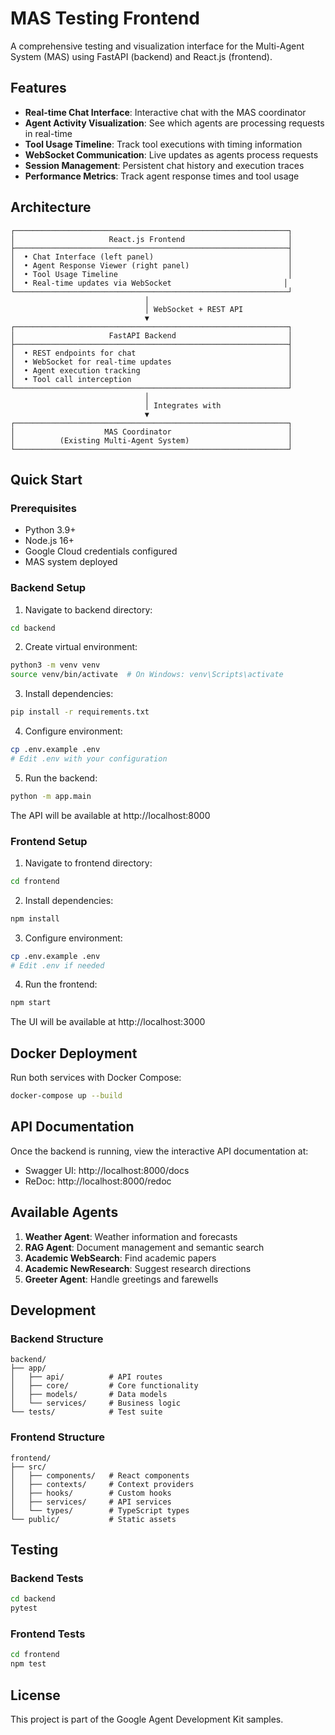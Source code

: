 # MAS Testing Frontend

A comprehensive testing and visualization interface for the Multi-Agent System (MAS) using FastAPI (backend) and React.js (frontend).

## Features

- **Real-time Chat Interface**: Interactive chat with the MAS coordinator
- **Agent Activity Visualization**: See which agents are processing requests in real-time
- **Tool Usage Timeline**: Track tool executions with timing information
- **WebSocket Communication**: Live updates as agents process requests
- **Session Management**: Persistent chat history and execution traces
- **Performance Metrics**: Track agent response times and tool usage

## Architecture

```
┌─────────────────────────────────────────────────────────────┐
│                     React.js Frontend                       │
├─────────────────────────────────────────────────────────────┤
│  • Chat Interface (left panel)                              │
│  • Agent Response Viewer (right panel)                      │
│  • Tool Usage Timeline                                      │
│  • Real-time updates via WebSocket                         │
└─────────────────────────────────────────────────────────────┘
                              │
                              │ WebSocket + REST API
                              ▼
┌─────────────────────────────────────────────────────────────┐
│                     FastAPI Backend                         │
├─────────────────────────────────────────────────────────────┤
│  • REST endpoints for chat                                  │
│  • WebSocket for real-time updates                          │
│  • Agent execution tracking                                 │
│  • Tool call interception                                   │
└─────────────────────────────────────────────────────────────┘
                              │
                              │ Integrates with
                              ▼
┌─────────────────────────────────────────────────────────────┐
│                    MAS Coordinator                          │
│          (Existing Multi-Agent System)                      │
└─────────────────────────────────────────────────────────────┘
```

## Quick Start

### Prerequisites

- Python 3.9+
- Node.js 16+
- Google Cloud credentials configured
- MAS system deployed

### Backend Setup

1. Navigate to backend directory:
```bash
cd backend
```

2. Create virtual environment:
```bash
python3 -m venv venv
source venv/bin/activate  # On Windows: venv\Scripts\activate
```

3. Install dependencies:
```bash
pip install -r requirements.txt
```

4. Configure environment:
```bash
cp .env.example .env
# Edit .env with your configuration
```

5. Run the backend:
```bash
python -m app.main
```

The API will be available at http://localhost:8000

### Frontend Setup

1. Navigate to frontend directory:
```bash
cd frontend
```

2. Install dependencies:
```bash
npm install
```

3. Configure environment:
```bash
cp .env.example .env
# Edit .env if needed
```

4. Run the frontend:
```bash
npm start
```

The UI will be available at http://localhost:3000

## Docker Deployment

Run both services with Docker Compose:

```bash
docker-compose up --build
```

## API Documentation

Once the backend is running, view the interactive API documentation at:
- Swagger UI: http://localhost:8000/docs
- ReDoc: http://localhost:8000/redoc

## Available Agents

1. **Weather Agent**: Weather information and forecasts
2. **RAG Agent**: Document management and semantic search
3. **Academic WebSearch**: Find academic papers
4. **Academic NewResearch**: Suggest research directions
5. **Greeter Agent**: Handle greetings and farewells

## Development

### Backend Structure
```
backend/
├── app/
│   ├── api/          # API routes
│   ├── core/         # Core functionality
│   ├── models/       # Data models
│   └── services/     # Business logic
└── tests/            # Test suite
```

### Frontend Structure
```
frontend/
├── src/
│   ├── components/   # React components
│   ├── contexts/     # Context providers
│   ├── hooks/        # Custom hooks
│   ├── services/     # API services
│   └── types/        # TypeScript types
└── public/           # Static assets
```

## Testing

### Backend Tests
```bash
cd backend
pytest
```

### Frontend Tests
```bash
cd frontend
npm test
```

## License

This project is part of the Google Agent Development Kit samples.
